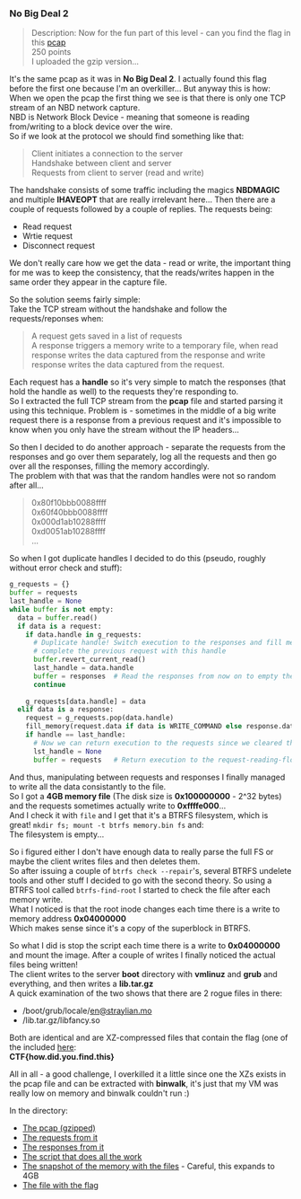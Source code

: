 ### No Big Deal 2
>Description: Now for the fun part of this level - can you find the flag in this [pcap](./no-big-deal.pcap.gz)  
>250 points  
>I uploaded the gzip version...

It's the same pcap as it was in **No Big Deal 2**. I actually found this flag before the first one because I'm an overkiller... But anyway this is how:  
When we open the pcap the first thing we see is that there is only one TCP stream of an NBD network capture.  
NBD is Network Block Device - meaning that someone is reading from/writing to a block device over the wire.  
So if we look at the protocol we should find something like that:

>Client initiates a connection to the server  
>Handshake between client and server  
>Requests from client to server (read and write)

The handshake consists of some traffic including the magics **NBDMAGIC** and multiple **IHAVEOPT** that are really irrelevant here...
Then there are a couple of requests followed by a couple of replies. The requests being:  
* Read request  
* Wrtie request  
* Disconnect request

We don't really care how we get the data - read or write, the important thing for me was to keep the consistency, that the reads/writes happen in the same order they appear in the capture file.

So the solution seems fairly simple:  
Take the TCP stream without the handshake and follow the requests/reponses when:  
>A request gets saved in a list of requests  
>A response triggers a memory write to a temporary file, when read response writes the data captured from the response and write response writes the data captured from the request.

Each request has a **handle** so it's very simple to match the responses (that hold the handle as well) to the requests they're responding to.  
So I extracted the full TCP stream from the **pcap** file and started parsing it using this technique. Problem is - sometimes in the middle of a big write request there is a response from a previous request and it's impossible to know when you only have the stream without the IP headers...

So then I decided to do another approach - separate the requests from the responses and go over them separately, log all the requests and then go over all the responses, filling the memory accordingly.  
The problem with that was that the random handles were not so random after all...

>0x80f10bbb0088ffff  
>0x60f40bbb0088ffff  
>0x000d1ab10288ffff  
>0xd0051ab10288ffff  
>...

So when I got duplicate handles I decided to do this (pseudo, roughly without error check and stuff):
```python
g_requests = {}
buffer = requests  
last_handle = None
while buffer is not empty:  
  data = buffer.read()
  if data is a request:
    if data.handle in g_requests:
      # Duplicate handle! Switch execution to the responses and fill memory until we
      # complete the previous request with this handle
      buffer.revert_current_read()
      last_handle = data.handle
      buffer = responses  # Read the responses from now on to empty the requests until we can write more
      continue
      
    g_requests[data.handle] = data
  elif data is a response:
    request = g_requests.pop(data.handle)
    fill_memory(request.data if data is WRITE_COMMAND else response.data)
    if handle == last_handle:
      # Now we can return execution to the requests since we cleared the duplicate handle entry
      lst_handle = None
      buffer = requests   # Return execution to the request-reading-flow
```

And thus, manipulating between requests and responses I finally managed to write all the data consistantly to the file.  
So I got a **4GB memory file** (The disk size is **0x100000000** - 2^32 bytes) and the requests sometimes actually write to **0xffffe000**...  
And I check it with `file` and I get that it's a BTRFS filesystem, which is great! `mkdir fs; mount -t btrfs memory.bin fs` and:  
The filesystem is empty...

So i figured either I don't have enough data to really parse the full FS or maybe the client writes files and then deletes them.  
So after issuing a couple of `btrfs check --repair`'s, several BTRFS undelete tools and other stuff I decided to go with the second theory.
So using a BTRFS tool called `btrfs-find-root` I started to check the file after each memory write.  
What I noticed is that the root inode changes each time there is a write to memory address **0x04000000**  
Which makes sense since it's a copy of the superblock in BTRFS.

So what I did is stop the script each time there is a write to **0x04000000** and mount the image. After a couple of writes I finally noticed the actual files being written!  
The client writes to the server **boot** directory with **vmlinuz** and **grub** and everything, and then writes a **lib.tar.gz**  
A quick examination of the two shows that there are 2 rogue files in there:
* /boot/grub/locale/en@straylian.mo  
* /lib.tar.gz/libfancy.so

Both are identical and are XZ-compressed files that contain the flag (one of the included [here](./libfancy.so.txt):  
**CTF{how.did.you.find.this}**

All in all - a good challenge, I overkilled it a little since one the XZs exists in the pcap file and can be extracted with **binwalk**, it's just that my VM was really low on memory and binwalk couldn't run :)

In the directory:
* [The pcap (gzipped)](./no-big-deal.pcap.gz)
* [The requests from it](./nbd-requests.bin)
* [The responses from it](./nbd-responses.bin)
* [The script that does all the work](./nbd.py)
* [The snapshot of the memory with the files](./memory.bin.gz) - Careful, this expands to 4GB
* [The file with the flag](./libfancy.so.txt)

